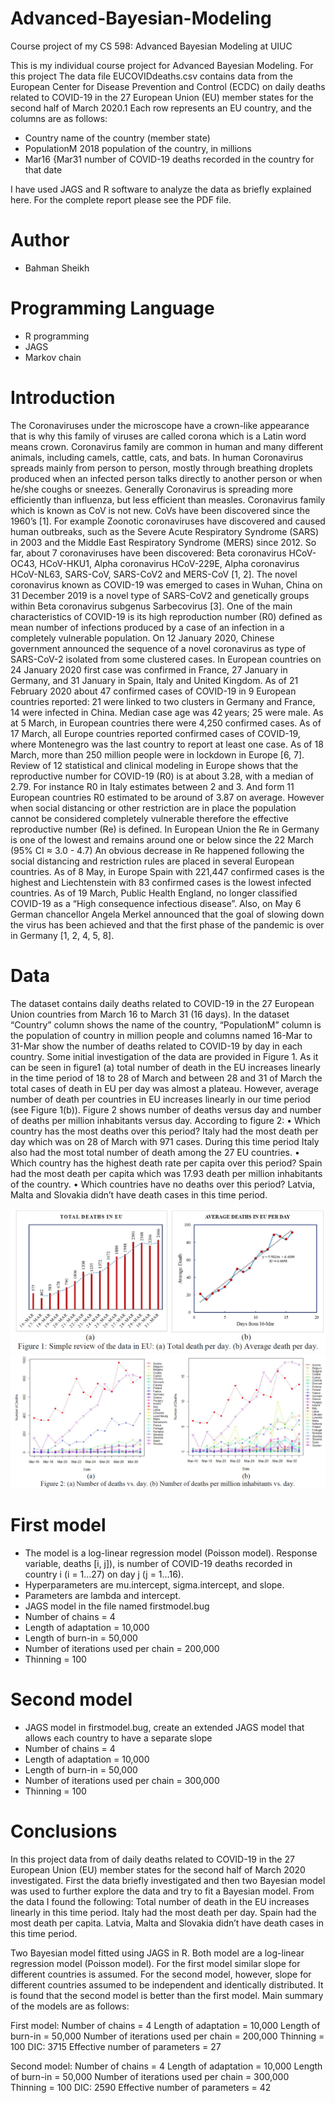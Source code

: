 # Advanced-Bayesian-Modeling
Course project of my CS 598: Advanced Bayesian Modeling at UIUC

This is my individual course project for Advanced Bayesian Modeling. For this project The data file EUCOVIDdeaths.csv contains data from the European Center for
Disease Prevention and Control (ECDC) on daily deaths related to COVID-19 in the 27 European Union (EU) member states for the second half of March 2020.1 Each row represents an
EU country, and the columns are as follows:

* Country name of the country (member state)
* PopulationM 2018 population of the country, in millions
* Mar16 {Mar31 number of COVID-19 deaths recorded in the country for that date

I have used JAGS and R software to analyze the data as briefly explained here. For the complete report please see the PDF file.

# Author
* Bahman Sheikh

# Programming Language
* R programming
* JAGS
* Markov chain


# Introduction

The Coronaviruses under the microscope have a crown-like appearance that is why this family of viruses are called corona which is a Latin word means crown. Coronavirus family are common in human and many different animals, including camels, cattle, cats, and bats. In human Coronavirus spreads mainly from person to person, mostly through breathing droplets produced when an infected person talks directly to another person or when he/she coughs or sneezes. Generally Coronavirus is spreading more efficiently than influenza, but less efficient than measles. Coronavirus family which is known as CoV is not new. CoVs have been discovered since the 1960’s [1]. For example Zoonotic coronaviruses have discovered and caused human outbreaks, such as the Severe Acute Respiratory Syndrome (SARS) in 2003 and the Middle East Respiratory Syndrome (MERS) since 2012. So far, about 7 coronaviruses have been discovered: Beta coronavirus HCoV-OC43, HCoV-HKU1, Alpha coronavirus HCoV-229E, Alpha coronavirus HCoV-NL63, SARS-CoV, SARS-CoV2 and MERS-CoV [1, 2]. The novel coronavirus known as COVID-19 was emerged to cases in Wuhan, China on 31 December 2019 is a novel type of SARS-CoV2 and genetically groups within Beta coronavirus subgenus Sarbecovirus [3]. One of the main characteristics of COVID-19 is its high reproduction number (R0) defined as mean number of infections produced by a case of an infection in a completely vulnerable population. On 12 January 2020, Chinese government announced the sequence of a novel coronavirus as type of SARS-CoV-2 isolated from some clustered cases. In European countries on 24 January 2020 first case was confirmed in France, 27 January in Germany, and 31 January in Spain, Italy and United Kingdom. As of 21 February 2020 about 47 confirmed cases of COVID-19 in 9 European countries reported: 21 were linked to two clusters in Germany and France, 14 were infected in China. Median case age was 42 years; 25 were male. As at 5 March, in European countries there were 4,250 confirmed cases. As of 17 March, all Europe countries reported confirmed cases of COVID-19, where Montenegro was the last country to report at least one case. As of 18 March, more than 250 million people were in lockdown in Europe [6, 7]. Review of 12 statistical and clinical modeling in Europe shows that the reproductive number for COVID-19 (R0) is at about 3.28, with a median of 2.79. For instance R0 in Italy estimates between 2 and 3. And form 11 European countries R0 estimated to be around of 3.87 on average. However when social distancing or other restriction are in place the population cannot be considered completely vulnerable therefore the effective reproductive number (Re) is defined. In European Union the Re in Germany is one of the lowest and remains around one or below since the 22 March (95% CI ≈ 3.0 - 4.7) An obvious decrease in Re happened following the social distancing and restriction rules are placed in several European countries. As of 8 May, in Europe Spain with 221,447 confirmed cases is the highest and Liechtenstein with 83 confirmed cases is the lowest infected countries. As of 19 March, Public Health England, no longer classified COVID-19 as a “High consequence infectious disease”. Also, on May 6 German chancellor Angela Merkel announced that the goal of slowing down the virus has been achieved and that the first phase of the pandemic is over in Germany [1, 2, 4, 5, 8].

# Data

The dataset contains daily deaths related to COVID-19 in the 27 European Union countries from March 16 to March 31 (16 days). In the dataset “Country” column shows the name of the country, “PopulationM” column is the population of country in million people and columns named 16-Mar to 31-Mar show the number of deaths related to COVID-19 by day in each country. Some initial investigation of the data are provided in Figure 1. As it can be seen in figure1 (a) total number of death in the EU increases linearly in the time period of 18 to 28 of March and between 28 and 31 of March the total cases of death in EU per day was almost a plateau. However, average number of death per countries in EU increases linearly in our time period (see Figure 1(b)). Figure 2 shows number of deaths versus day and number of deaths per million inhabitants versus day. According to figure 2:
•	Which country has the most deaths over this period?
Italy had the most death per day which was on 28 of March with 971 cases. During this time period Italy also had the most total number of death among the 27 EU countries.
•	Which country has the highest death rate per capita over this period?
Spain had the most death per capita which was 17.93 death per million inhabitants of the country.
•	Which countries have no deaths over this period?
Latvia, Malta and Slovakia didn’t have death cases in this time period.

![GitHub Logo](/IMG/1.png)
![GitHub Logo](/IMG/2.png)

# First model
* The model is a log-linear regression model (Poisson model). Response variable, deaths [i, j]), is number of COVID-19 deaths recorded in country i (i = 1...27) on day j (j = 1…16).
* Hyperparameters are mu.intercept, sigma.intercept, and slope.
* Parameters are lambda and intercept.
* JAGS model in the file named firstmodel.bug
* Number of chains =  4
* Length of adaptation = 10,000
* Length of burn-in = 50,000
* Number of iterations used per chain = 200,000
* Thinning = 100


# Second model

* JAGS model in firstmodel.bug, create an extended JAGS model that allows each country to have a separate slope
* Number of chains =  4
* Length of adaptation = 10,000
* Length of burn-in = 50,000
* Number of iterations used per chain = 300,000
* Thinning = 100

# Conclusions
In this project data from of daily deaths related to COVID-19 in the 27 European Union (EU) member states for the second half of March 2020 investigated. First the data briefly investigated and then two Bayesian model was used to further explore the data and try to fit a Bayesian model. From the data I found the following:
Total number of death in the EU increases linearly in this time period.
Italy had the most death per day.
Spain had the most death per capita.
Latvia, Malta and Slovakia didn’t have death cases in this time period.

Two Bayesian model fitted using JAGS in R. Both model are a log-linear regression model (Poisson model). For the first model similar slope for different countries is assumed. For the second model, however, slope for different countries assumed to be independent and identically distributed.
It is found that the second model is better than the first model.
Main summary of the models are as follows:

First model:
Number of chains =  4
Length of adaptation = 10,000
Length of burn-in = 50,000
Number of iterations used per chain = 200,000
Thinning = 100
DIC: 3715
Effective number of parameters = 27

Second model:
Number of chains =  4
Length of adaptation = 10,000
Length of burn-in = 50,000
Number of iterations used per chain = 300,000
Thinning = 100
DIC: 2590
Effective number of parameters = 42



